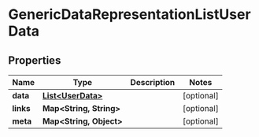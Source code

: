
# GenericDataRepresentationListUserData

## Properties
Name | Type | Description | Notes
------------ | ------------- | ------------- | -------------
**data** | [**List&lt;UserData&gt;**](UserData.md) |  |  [optional]
**links** | **Map&lt;String, String&gt;** |  |  [optional]
**meta** | **Map&lt;String, Object&gt;** |  |  [optional]



